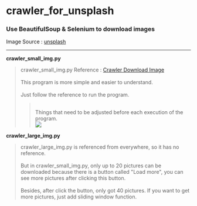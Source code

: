 # crawler_for_unsplash

### Use BeautifulSoup & Selenium to download images

Image Source : [unsplash](https://unsplash.com/)

---

**crawler_small_img.py**

>crawler_small_img.py Reference : [Crawler Download Image](https://github.com/mikeku1116/python-image-downloader)\
>\
>This program is more simple and easier to understand.\
>\
>Just follow the reference to run the program.
>>\
>>Things that need to be adjusted before each execution of the program.\
>><img src="./images_for_README/img1.jpg" />


**crawler_large_img.py**

>crawler_large_img.py is referenced from everywhere, so it has no reference.\
>\
>But in crawler_small_img.py, only up to 20 pictures can be downloaded because there is a button called "Load more", you can see more pictures after clicking this button.\
>\
>Besides, after click the button, only got 40 pictures. If you want to get more pictures, just add sliding window function.
